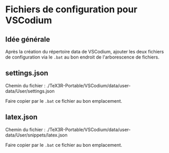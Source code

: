 # Fichiers de configuration pour VSCodium

## Idée générale

Après la création du répertoire data de VSCodium, ajouter les deux fichiers de configuration via le ```.bat``` au bon endroit de l'arborescence de fichiers.

## settings.json

Chemin du fichier : ./TeX3R-Portable/VSCodium/data/user-data/User/settings.json

Faire copier par le ```.bat``` ce fichier au bon emplacement.

## latex.json

Chemin du fichier : ./TeX3R-Portable/VSCodium/data/user-data/User/snippets/latex.json

Faire copier par le ```.bat``` ce fichier au bon emplacement.